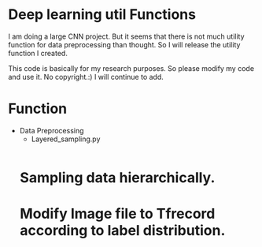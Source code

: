 # Deep learning util Functions
I am doing a large CNN project. 
But it seems that there is not much utility function for data preprocessing than thought.
So I will release the utility function I created.

This code is basically for my research purposes.
So please modify my code and use it.
No copyright.:)
I will continue to add.

# Function
- Data Preprocessing
    * Layered_sampling.py
    	```
	# Sampling data hierarchically.
	# Modify Image file to Tfrecord according to label distribution.
